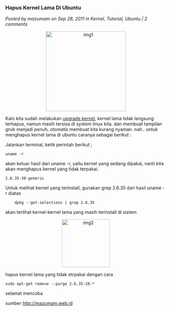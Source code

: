 ### **Hapus Kernel Lama Di Ubuntu**
_Posted by mazumam on Sep 28, 2011 in Kernel, Tutorial, Ubuntu | 2 comments_

<p align="center">
	<img src="./posts/2011-09-28-hapus-kernel-lama-di-ubuntu/explore_linux_kernel.png" height="250px" alt="img1">
</p> 

Kalo kita sudah melakukan [upgrade kernel](http://www.mazumam.web.id/2011/09/menghapus-kernel-di-ubuntu.html), kernel lama tidak langsung terhapus, namun masih tersisa di system linux kita. dan membuat tampilan grub menjadi penuh, otomatis membuat kita kurang nyaman. nah.. untuk menghapus kernel lama di ubuntu caranya sebagai berikut :

Jalankan terminal, ketik perintah berikut ;
```
uname -r
```

akan keluar hasil dari uname -r, yaitu kernel yang sedang dipakai, nanti kita akan menghapus kernel yang tidak terpakai.
```
2.6.35-30-generic
```

Untuk melihat kernel yang terinstall, gunakan grep 2.6.35 dari hasil uname -r diatas
```
    dpkg --get-selections | grep 2.6.35
```

akan terlihat kernel-kernel lama yang masih terinstall di sistem
<p align="center">
	<img src="./posts/2011-09-28-hapus-kernel-lama-di-ubuntu/Screenshot.png" height="150px" alt="img2">
</p> 


hapus kernel lama yang tidak etrpakai dengan cara
```
sudo apt-get remove --purge 2.6.35-28-*
```

selamat mencoba

sumber <http://mazumam.web.id>